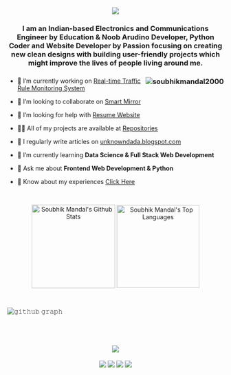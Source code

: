 <h1 align="center"><img src="https://readme-typing-svg.herokuapp.com?font=Bold&color=%2300BFFF&size=40&width=550&height=60&lines=I+am+Soubhik+Mandal;I+am+a+Website+Developer;I+am+a+Python+Coder;I+am+an+Arudino+Developer"></h1>
<h3 align="center">I am an Indian-based Electronics and Communications Engineer by Education & Noob Arudino Developer, Python Coder and Website Developer by Passion focusing on creating new clean designs with building user-friendly projects which might improve the lives of people living around me.</h3>

<h3><img align="right" img src="https://www.techbabble.zone/content/images/2021/07/46207-programmer-1.gif" alt="soubhikmandal2000" /></h3>

- 🔭 I’m currently working on [Real-time Traffic Rule Monitoring System](https://github.com/soubhikmandal2000/Real-time_traffic_rule_monitoring_system)

- 👯 I’m looking to collaborate on [Smart Mirror](https://github.com/soubhikmandal2000/Smart_mirror)

- 🤝 I’m looking for help with [Resume Website](https://soubhikmandal2000.github.io/Portfolio-website/)

- 👨‍💻 All of my projects are available at [Repositories](https://github.com/soubhikmandal2000?tab=repositories)

- 📝 I regularly write articles on [unknowndada.blogspot.com](https://unknowndada.blogspot.com/)

- 🌱 I’m currently learning **Data Science & Full Stack Web Development**

- 💬 Ask me about **Frontend Web Development & Python**

- 📄 Know about my experiences [Click Here](https://soubhikmandal2000.github.io/Portfolio-website/about.html)

 <br/>
  <p align="center">
    <a href="https://github.com/soubhikmandal2000"><img align="center" alt="Soubhik Mandal's Github Stats" src="https://github-readme-stats.vercel.app/api/?username=soubhikmandal2000&show_icons=true&count_private=true&theme=default&hide_border=true" height="194px"/></a>
  <a href="https://github.com/soubhikmandal2000"><img align="center" height="192px" alt="Soubhik Mandal's Top Languages" src="https://github-readme-stats.vercel.app/api/top-langs/?username=soubhikmandal2000&langs_count=20&layout=compact&theme=default&hide_border=true" /></a>
  <br/>
  </p>
 
</details>

<!--Contribution Graph-->
</br>

![𝚐𝚒𝚝𝚑𝚞𝚋 𝚐𝚛𝚊𝚙𝚑](https://activity-graph.herokuapp.com/graph?username=soubhikmandal2000&bg_color=FFFFFF&color=000000&line=00BFFF&area_color=00FFFF&point=FFFFFF&hide_border=true&area=true)

</br>

<h1 align="center"><img src="https://readme-typing-svg.herokuapp.com?font=Bold&color=%2300BFFF&size=36&width=550&height=60&lines=Let's+Connect+with+Whatsapp;Let's+Connect+with+Github;Let's+Connect+with+Linkedin;Let's+Connect+with+Gmail"></h1>

<p align="center">
<a href="mailto:soubhikmandal@gmail.com"><img src="https://img.shields.io/badge/Gmail-D14836?style=for-the-badge&logo=gmail&logoColor=white"/></a>
<a href = "https://www.linkedin.com/in/soubhik-mandal-29a59a1bb/" target= "_blank"><img src="https://img.shields.io/badge/linkedin-%230077B5.svg?style=for-the-badge&logo=linkedin&logoColor=white"/></a>
<a href ="https://github.com/soubhikmandal2000"><img src="https://img.shields.io/badge/github-%23121011.svg?style=for-the-badge&logo=github&logoColor=white"/></a>
<a href="https://wa.me/918900923226"><img src="https://img.shields.io/badge/WhatsApp-25D366?style=for-the-badge&logo=whatsapp&logoColor=white"/></a>
</p>
